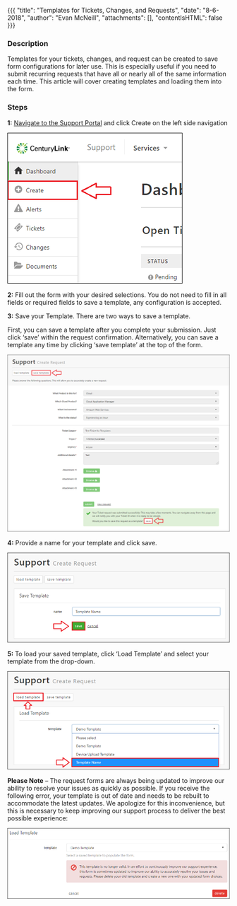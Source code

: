 {{{
  "title": "Templates for Tickets, Changes, and Requests",
  "date": "8-6-2018",
  "author": "Evan McNeill",
  "attachments": [],
  "contentIsHTML": false
}}}

### Description

Templates for your tickets, changes, and request can be created to save form configurations for later use.  This is especially useful if you need to submit recurring requests that have all or nearly all of the same information each time.  This article will cover creating templates and loading them into the form.

### Steps

**1:** [Navigate to the Support Portal](how-to-navigate-to-managed-support-portal/) and click Create on the left side navigation

![Template](../../images/managedsupport/requesttemplate-1.png)

**2:** Fill out the form with your desired selections.  You do not need to fill in all fields or required fields to save a template, any configuration is accepted.

**3:** Save your Template.  There are two ways to save a template.

First, you can save a template after you complete your submission.  Just click ‘save’ within the request confirmation.  Alternatively, you can save a template any time by clicking ‘save template’ at the top of the form.

![Template](../../images/managedsupport/requesttemplate-2.png)

**4:** Provide a name for your template and click save.

![Template](../../images/managedsupport/requesttemplate-3.png)

**5:** To load your saved template, click ‘Load Template’ and select your template from the drop-down.

![Template](../../images/managedsupport/requesttemplate-4.png)

**Please Note** – The request forms are always being updated to improve our ability to resolve your issues as quickly as possible.  If you receive the following error, your template is out of date and needs to be rebuilt to accommodate the latest updates.  We apologize for this inconvenience, but this is necessary to keep improving our support process to deliver the best possible experience:

![Template](../../images/managedsupport/requesttemplate-5.png)

